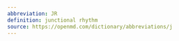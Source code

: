 ```yaml
---
abbreviation: JR
definition: junctional rhythm
source: https://openmd.com/dictionary/abbreviations/j
---
```

